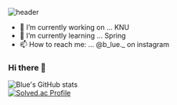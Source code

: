 

![header](https://capsule-render.vercel.app/api?type=wave&color=blue&height=300&section=header&text=BLUE%20HWANG&fontSize=90)


- 🔭 I’m currently working on ... KNU
- 🌱 I’m currently learning ... Spring
- 📫 How to reach me: ... @b_lue._ on instagram

### Hi there 👋
![Blue's GitHub stats](https://github-readme-stats.vercel.app/api?username=gytjd&show_icons=true&theme=radical)   
[![Solved.ac Profile](http://mazassumnida.wtf/api/generate_badge?boj=hys3396)](https://solved.ac/hys3396)


